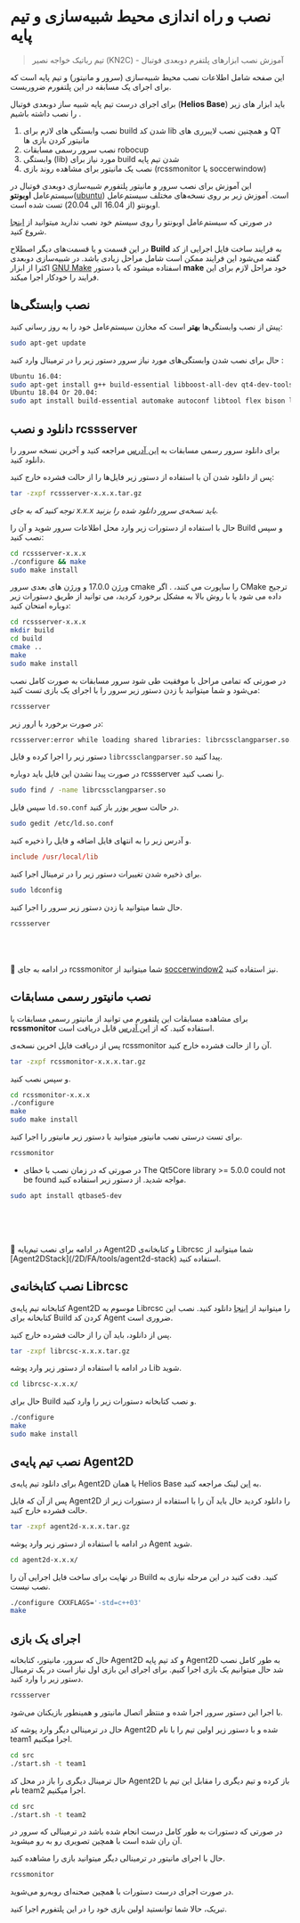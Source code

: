 # نصب و راه اندازی محیط شبیه‌سازی و تیم پایه

<div id="71789765072"><script type="text/JavaScript" src="https://www.aparat.com/embed/7Z0ha?data[rnddiv]=71789765072&data[responsive]=yes"></script></div>

> تیم رباتیک خواجه نصیر (KN2C) - آموزش نصب ابزارهای پلتفرم دوبعدی فوتبال

این صفحه شامل اطلاعات نصب محیط شبیه‌سازی (سرور و مانیتور) و تیم پایه است که برای اجرای یک مسابقه در این پلتفورم ضروریست.

برای اجرای درست تیم پایه شبیه ساز دوبعدی فوتبال (**Helios Base**) باید ابزار های زیر را نصب داشته باشیم . 

1.  نصب وابستگی های لازم برای build شدن کد lib و همچنین نصب لایبرری های QT مانیتور کردن بازی ها 
2. نصب سرور رسمی مسابقات robocup
3. وابستگی (lib) مورد نیاز برای build شدن تیم پایه
4. نصب یک مانیتور برای مشاهده روند بازی (rcssmonitor یا soccerwindow)


<note type="warning" label="">


این آموزش برای نصب سرور و مانیتور پلتفورم شبیه‌سازی دوبعدی فوتبال در سیستم‌عامل **اوبونتو**([ubuntu](https://ubuntu.com)) است. آموزش زیر بر روی نسخه‌های مختلف سیستم‌عامل اوبونتو (از 16.04 الی 20.04) تست شده است.

</note>

<note type="danger" label="">در صورتی که سیستم‌عامل اوبونتو را روی سیستم خود نصب ندارید میتوانید از [اینجا](http://linux-zone.org/forums/%D8%A7%D9%86%D8%AC%D9%85%D9%86-%D9%84%DB%8C%D9%86%D9%88%DA%A9%D8%B3-linux-forum/%D8%AA%D9%88%D8%B2%DB%8C%D8%B9-%D9%87%D8%A7%DB%8C-%D9%84%DB%8C%D9%86%D9%88%DA%A9%D8%B3-linux-distributions/debian-ubuntu-mint/3870-%D8%A2%D9%85%D9%88%D8%B2%D8%B4-%D9%86%D8%B5%D8%A8-ubuntu-16-10-16-04-%D8%AF%D8%B1-%DA%A9%D9%86%D8%A7%D8%B1-%D9%88%DB%8C%D9%86%D8%AF%D9%88%D8%B2-8-10-%D8%A8%D9%87-%D8%B5%D9%88%D8%B1%D8%AA-dual-boot) شروع کنید.</note>


<note type="tip" label="">در این قسمت و یا قسمت‌های دیگر اصطلاح **Build** به فرایند ساخت فایل اجرایی از کد گفته می‌شود این فرایند ممکن است شامل مراحل زیادی باشد. در شبیه‌سازی دوبعدی اکثرا از ابزار [GNU Make](https://www.gnu.org/software/make/) اسفتاده میشود که با دستور **make** خود مراحل لازم برای این فرایند را خودکار اجرا میکند. </note>



## نصب وابستگی‌ها 

پیش از نصب وابستگی‌ها **بهتر** است که مخازن سیستم‌عامل خود را به روز رسانی کنید:‌

```bash
sudo apt-get update
```

حال برای نصب شدن وابستگی‌های مورد نیاز سرور دستور زیر را در ترمینال وارد کنید :‌

```bash
Ubuntu 16.04:
sudo apt-get install g++ build-essential libboost-all-dev qt4-dev-tools libaudio-dev libgtk-3-dev libxt-dev bison flex
Ubuntu 18.04 Or 20.04:
sudo apt install build-essential automake autoconf libtool flex bison libboost-all-dev

```



##   دانلود و نصب rcssserver

برای دانلود سرور رسمی مسابقات به [این آدرس](https://github.com/rcsoccersim/rcssserver/releases) مراجعه کنید و آخرین نسخه سرور را دانلود کنید. 

پس از دانلود شدن آن با استفاده از دستور زیر فایل‌ها را از حالت فشرده خارج کنید:‌

```bash
tar -zxpf rcssserver-x.x.x.tar.gz
```

*توجه کنید که به جای x.x.x باید نسخه‌ی سرور دانلود شده را بزنید.*

حال با استفاده از دستورات زیر وارد محل اطلاعات سرور شوید و آن را Build و سپس نصب کنید: 

```bash
cd rcssserver-x.x.x
./configure && make
sudo make install
```
ورژن 17.0.0 و ورژن های بعدی سرور cmake را ساپورت می کنند، .
اگر CMake ترجیح داده می شود یا با روش بالا به مشکل برخورد کردید، می توانید از طریق دستورات زیر دوباره امتحان کنید:
```bash
cd rcssserver-x.x.x
mkdir build
cd build
cmake ..
make
sudo make install
```


در صورتی که تمامی مراحل با موفقیت طی شود سرور مسابقات به صورت کامل نصب می‌شود و شما میتوانید با زدن دستور زیر سرور را با اجرای یک بازی تست کنید:

```bash
rcssserver
```

در صورت برخورد با ارور زیر:

```bash
rcssserver:error while loading shared libraries: librcssclangparser.so.2: cannot open shared object file: No such file or directory
```

دستور زیر را اجرا کرده و  فایل  `librcssclangparser.so`  پیدا کنید.

در صورت پیدا نشدن این فایل باید دوباره rcssserver را نصب کنید.

```bash
sudo find / -name librcssclangparser.so
```

سپس فایل `ld.so.conf` در حالت سوپر یوزر باز کنید.

```bash
sudo gedit /etc/ld.so.conf
```

و آدرس زیر را به انتهای فایل اضافه و فایل را ذخیره کنید.

```conf
include /usr/local/lib 
```

برای ذخیره شدن تغییرات دستور زیر را در ترمینال اجرا کنید.

```bash
sudo ldconfig
```

حال شما میتوانید با زدن دستور زیر سرور را اجرا کنید.

```bash
rcssserver
```
</br></br></br>
<note type="tip" label="">🔷 در ادامه به جای rcssmonitor شما میتوانید از [soccerwindow2](/2D/FA/tools/soccerwindow2) نیز استفاده کنید.</note>


## نصب مانیتور رسمی مسابقات

برای مشاهده مسابقات این پلتفورم می توانید از مانیتور رسمی مسابقات یا **rcssmonitor** استفاده کنید. که از [این آدرس](https://github.com/rcsoccersim/rcssmonitor/releases) قابل دریافت است.

پس از دریافت فایل اخرین نسخه‌ی rcssmonitor آن را از حالت فشرده خارج کنید.

```bash
tar -zxpf rcssmonitor-x.x.x.tar.gz
```

و سپس نصب کنید.

```bash
cd rcssmonitor-x.x.x
./configure 
make 
sudo make install 
```

برای تست درستی نصب مانیتور میتوانید با دستور زیر مانیتور را اجرا کنید.

```bash
rcssmonitor
```


*  در صورتی که در زمان نصب با خطای The Qt5Core library >= 5.0.0 could not be found مواجه شدید. از دستور زیر استفاده کنید.

```bash
sudo apt install qtbase5-dev
```

</br></br></br>

<Note type="tip" label=""> 
🔷 در ادامه برای نصب تیم‌پایه Agent2D و کتابخانه‌ی Librcsc شما میتوانید از [Agent2DStack](/2D/FA/tools/agent2d-stack) استفاده کنید.
</Note>

## نصب کتابخانه‌ی Librcsc

کتابخانه تیم پایه‌ی Agent2D موسوم به Librcsc را میتوانید از [اینجا](https://github.com/helios-base/librcsc) دانلود کنید. نصب این کتابخانه برای Build کردن کد Agent ضروری است. 

پس از دانلود، باید آن را از حالت فشرده خارج کنید. 

```bash
tar -zxpf librcsc-x.x.x.tar.gz
```

در ادامه با استفاده از دستور زیر وارد پوشه Lib شوید. 

```bash
cd librcsc-x.x.x/
```

حال برای Build و نصب کتابخانه دستورات زیر را وارد کنید.

```bash
./configure 
make
sudo make install
```



## نصب تیم پایه‌ی Agent2D

برای دانلود تیم پایه‌ی Agent2D یا همان Helios Base به [این](https://github.com/helios-base/helios-base) لینک مراجعه کنید. 

پس از آن که فایل Agent2D را دانلود کردید حال باید آن را با استفاده از دستورات زیر از حالت فشرده خارج کنید.

```bash
tar -zxpf agent2d-x.x.x.tar.gz
```

در ادامه با استفاده از دستور زیر وارد پوشه Agent شوید. 

```bash
cd agent2d-x.x.x/
```

در نهایت برای ساخت فایل اجرایی آن را Build کنید. دقت کنید در این مرحله نیازی به نصب نیست.

```bash
./configure CXXFLAGS='-std=c++03'
make
```



## اجرای یک بازی

حال که سرور، مانیتور، کتابخانه Agent2D و کد تیم پایه Agent2D به طور کامل نصب شد حال میتوانیم یک بازی اجرا کنیم. برای اجرای این بازی اول نیاز است در یک ترمینال دستور زیر را وارد کنید.

```bash
rcssserver
```

با اجرا این دستور سرور اجرا شده و منتظر اتصال مانیتور و همینطور بازیکنان می‌شود.

حال در ترمینالی دیگر وارد پوشه کد Agent2D شده و با دستور زیر اولین تیم را با نام team1 اجرا میکنیم.

```bash
cd src
./start.sh -t team1
```

حال ترمینال دیگری را باز در محل کد Agent2D باز کرده و تیم دیگری را مقابل این تیم با نام team2 اجرا میکنیم.

```bash
cd src
./start.sh -t team2
```

در صورتی که دستورات به طور کامل درست انجام شده باشد در ترمینالی که سرور در آن ران شده است با همچین تصویری رو به رو میشوید.

<ImageZoom 
  src="/docs/2D/FA/img/doc/basic/rcssserver_run_a_game.jpg" 
  :border="false" 
  width="auto"
/>

حال با اجرای مانیتور در ترمینالی دیگر میتوانید بازی را مشاهده کنید.

```bash
rcssmonitor
```

در صورت اجرای درست دستورات با همچین صحنه‌ای روبه‌رو می‌شوید.



<ImageZoom 
  src="/docs/2D/FA/img/doc/basic/rcssmonitor_run_a_game.jpg" 
  :border="false" 
  width="auto"
/>



تبریک، حالا شما توانستید اولین بازی خود را در این پلتفورم اجرا کنید.
